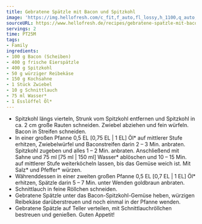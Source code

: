 ```yaml
---
title: Gebratene Spätzle mit Bacon und Spitzkohl
image: 'https://img.hellofresh.com/c_fit,f_auto,fl_lossy,h_1100,q_auto,w_2600/hellofresh_s3/image/gebratene-spatzle-mit-bacon-und-spitzkohl-17973347.jpg'
sourceURL: https://www.hellofresh.de/recipes/gebratene-spatzle-mit-bacon-und-spitzkohl-62fbdedef79647b26f035ebf
servings: 2
time: PT25M
tags:
- Family
ingredients:
- 100 g Bacon (Scheiben)
- 400 g frische Eierspätzle
- 400 g Spitzkohl
- 50 g würziger Reibekäse
- 150 g Kochsahne
- 1 Stück Zwiebel
- 10 g Schnittlauch
- 75 ml Wasser*
- 1 Esslöffel Öl*
---
```


- Spitzkohl längs vierteln, Strunk vom Spitzkohl entfernen und Spitzkohl in ca. 2 cm große Rauten schneiden. Zwiebel abziehen und fein würfeln.  Bacon in Streifen schneiden.
- In einer großen Pfanne 0,5 EL [0,75 EL | 1 EL] Öl\* auf mittlerer Stufe erhitzen, Zwiebelwürfel und Baconstreifen darin 2 – 3 Min. anbraten.  Spitzkohl zugeben und alles 1 – 2 Min. anbraten. Anschließend mit Sahne und 75 ml [75 ml | 150 ml] Wasser\* ablöschen und 10 – 15 Min. auf mittlerer Stufe weiterköcheln lassen, bis das Gemüse weich ist. Mit Salz\* und Pfeffer\* würzen.
- Währenddessen in einer zweiten großen Pfanne 0,5 EL [0,7 EL | 1 EL] Öl\* erhitzen, Spätzle darin 5 – 7 Min. unter Wenden goldbraun anbraten.
- Schnittlauch in feine Röllchen schneiden.
- Gebratene Spätzle unter das Bacon-Spitzkohl-Gemüse heben, würzigen Reibekäse darüberstreuen und noch einmal in der Pfanne wenden.
- Gebratene Spätzle auf Teller verteilen, mit Schnittlauchröllchen bestreuen und genießen.  Guten Appetit!
